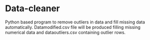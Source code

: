 # Data-cleaner
Python based program to remove outliers in data and fill missing data automatically.
Datamodified.csv file will be produced filling missing numerical data and dataoutliers.csv containing outlier rows.
